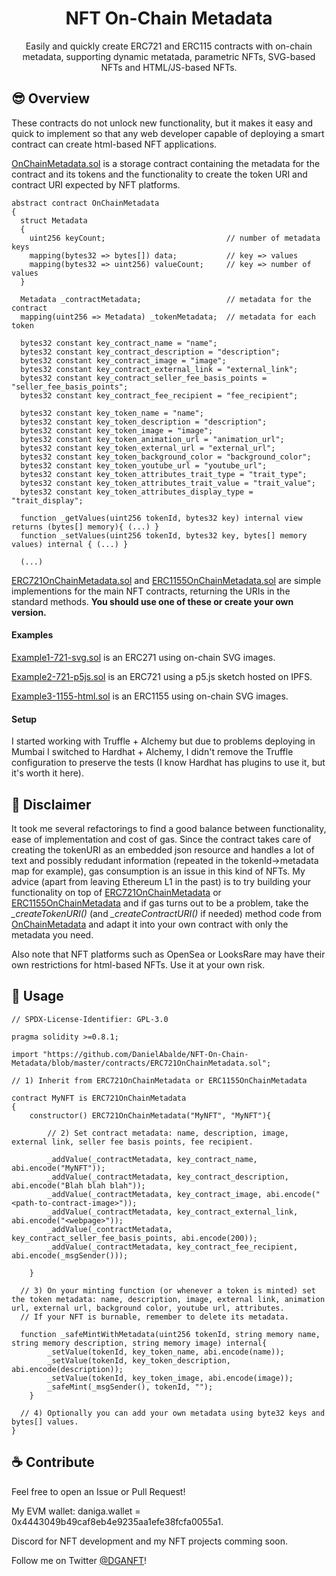 <h1 align="center"> NFT On-Chain Metadata </h1> 
<p align="center">Easily and quickly create ERC721 and ERC115 contracts with on-chain metadata, supporting dynamic metatada, parametric NFTs, SVG-based NFTs and HTML/JS-based NFTs.</p>



## 😎 Overview

These contracts do not unlock new functionality, but it makes it easy and quick to implement so that any web developer capable of deploying a smart contract can create html-based NFT applications.
 
[OnChainMetadata.sol](https://github.com/DanielAbalde/NFT-On-Chain-Metadata/blob/master/contracts/OnChainMetadata.sol) is a storage contract containing the metadata for the contract and its tokens and the functionality to create the token URI and contract URI expected by NFT platforms.

```solidity
abstract contract OnChainMetadata 
{ 
  struct Metadata
  {
    uint256 keyCount;                           // number of metadata keys
    mapping(bytes32 => bytes[]) data;           // key => values
    mapping(bytes32 => uint256) valueCount;     // key => number of values
  }
   
  Metadata _contractMetadata;                   // metadata for the contract
  mapping(uint256 => Metadata) _tokenMetadata;  // metadata for each token

  bytes32 constant key_contract_name = "name";
  bytes32 constant key_contract_description = "description";
  bytes32 constant key_contract_image = "image";
  bytes32 constant key_contract_external_link = "external_link";
  bytes32 constant key_contract_seller_fee_basis_points = "seller_fee_basis_points";
  bytes32 constant key_contract_fee_recipient = "fee_recipient";

  bytes32 constant key_token_name = "name";
  bytes32 constant key_token_description = "description";
  bytes32 constant key_token_image = "image";
  bytes32 constant key_token_animation_url = "animation_url";
  bytes32 constant key_token_external_url = "external_url";
  bytes32 constant key_token_background_color = "background_color";
  bytes32 constant key_token_youtube_url = "youtube_url";
  bytes32 constant key_token_attributes_trait_type = "trait_type";
  bytes32 constant key_token_attributes_trait_value = "trait_value";
  bytes32 constant key_token_attributes_display_type = "trait_display"; 

  function _getValues(uint256 tokenId, bytes32 key) internal view returns (bytes[] memory){ (...) }
  function _setValues(uint256 tokenId, bytes32 key, bytes[] memory values) internal { (...) }
  
  (...)
```

[ERC721OnChainMetadata.sol](https://github.com/DanielAbalde/NFT-On-Chain-Metadata/blob/master/contracts/ERC721OnChainMetadata.sol) and [ERC1155OnChainMetadata.sol](https://github.com/DanielAbalde/NFT-On-Chain-Metadata/blob/master/contracts/ERC721OnChainMetadata.sol) are simple implementions for the main NFT contracts, returning the URIs in the standard methods. **You should use one of these or create your own version.**

#### Examples 

[Example1-721-svg.sol](https://github.com/DanielAbalde/NFT-On-Chain-Metadata/blob/master/contracts/Example1-721-svg.sol) is an ERC271 using on-chain SVG images.

[Example2-721-p5js.sol](https://github.com/DanielAbalde/NFT-On-Chain-Metadata/blob/master/contracts/Example2-721-p5js.sol) is an ERC721 using a p5.js sketch hosted on IPFS.

[Example3-1155-html.sol](https://github.com/DanielAbalde/NFT-On-Chain-Metadata/blob/master/contracts/Example3-1155-html.sol) is an ERC1155 using on-chain SVG images.

#### Setup

I started working with Truffle + Alchemy but due to problems deploying in Mumbai I switched to Hardhat + Alchemy, I didn't remove the Truffle configuration to preserve the tests (I know Hardhat has plugins to use it, but it's worth it here).

## 🔎 Disclaimer

It took me several refactorings to find a good balance between functionality, ease of implementation and cost of gas. Since the contract takes care of creating the tokenURI as an embedded json resource and handles a lot of text and possibly redudant information (repeated in the tokenId->metadata map for example), gas consumption is an issue in this kind of NFTs. My advice (apart from leaving Ethereum L1 in the past) is to try building your functionality on top of [ERC721OnChainMetadata](https://github.com/DanielAbalde/NFT-On-Chain-Metadata/blob/master/contracts/ERC721OnChainMetadata.sol) or [ERC1155OnChainMetadata](https://github.com/DanielAbalde/NFT-On-Chain-Metadata/blob/master/contracts/ERC721OnChainMetadata.sol) and if gas turns out to be a problem, take the *_createTokenURI()* (and *_createContractURI()* if needed) method code from [OnChainMetadata](https://github.com/DanielAbalde/NFT-On-Chain-Metadata/blob/master/contracts/OnChainMetadata.sol) and adapt it into your own contract with only the metadata you need.

Also note that NFT platforms such as OpenSea or LooksRare may have their own restrictions for html-based NFTs. Use it at your own risk.


## 🔌 Usage

```solidity
// SPDX-License-Identifier: GPL-3.0

pragma solidity >=0.8.1;

import "https://github.com/DanielAbalde/NFT-On-Chain-Metadata/blob/master/contracts/ERC721OnChainMetadata.sol";

// 1) Inherit from ERC721OnChainMetadata or ERC1155OnChainMetadata

contract MyNFT is ERC721OnChainMetadata
{ 
    constructor() ERC721OnChainMetadata("MyNFT", "MyNFT"){

        // 2) Set contract metadata: name, description, image, external link, seller fee basis points, fee recipient.

        _addValue(_contractMetadata, key_contract_name, abi.encode("MyNFT"));
        _addValue(_contractMetadata, key_contract_description, abi.encode("Blah blah blah"));
        _addValue(_contractMetadata, key_contract_image, abi.encode("<path-to-contract-image>"));
        _addValue(_contractMetadata, key_contract_external_link, abi.encode("<webpage>"));
        _addValue(_contractMetadata, key_contract_seller_fee_basis_points, abi.encode(200));
        _addValue(_contractMetadata, key_contract_fee_recipient, abi.encode(_msgSender()));

    }
  
  // 3) On your minting function (or whenever a token is minted) set the token metadata: name, description, image, external link, animation url, external url, background color, youtube url, attributes.
  // If your NFT is burnable, remember to delete its metadata.

  function _safeMintWithMetadata(uint256 tokenId, string memory name, string memory description, string memory image) internal{
        _setValue(tokenId, key_token_name, abi.encode(name));
        _setValue(tokenId, key_token_description, abi.encode(description));
        _setValue(tokenId, key_token_image, abi.encode(image));
        _safeMint(_msgSender(), tokenId, ""); 
    }

  // 4) Optionally you can add your own metadata using byte32 keys and bytes[] values.
}
```
 
## ☕ Contribute  

Feel free to open an Issue or Pull Request!

My EVM wallet: daniga.wallet = 0x4443049b49caf8eb4e9235aa1efe38fcfa0055a1.

Discord for NFT development and my NFT projects comming soon.

Follow me on Twitter [@DGANFT](https://twitter.com/DGANFT)!